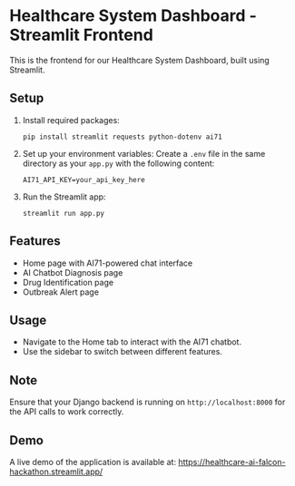 # Healthcare System Dashboard - Streamlit Frontend

This is the frontend for our Healthcare System Dashboard, built using Streamlit.

## Setup

1. Install required packages:
   ```
   pip install streamlit requests python-dotenv ai71
   ```

2. Set up your environment variables:
   Create a `.env` file in the same directory as your `app.py` with the following content:
   ```
   AI71_API_KEY=your_api_key_here
   ```

3. Run the Streamlit app:
   ```
   streamlit run app.py
   ```

## Features

- Home page with AI71-powered chat interface
- AI Chatbot Diagnosis page
- Drug Identification page
- Outbreak Alert page

## Usage

- Navigate to the Home tab to interact with the AI71 chatbot.
- Use the sidebar to switch between different features.

## Note

Ensure that your Django backend is running on `http://localhost:8000` for the API calls to work correctly.

## Demo

A live demo of the application is available at: https://healthcare-ai-falcon-hackathon.streamlit.app/
